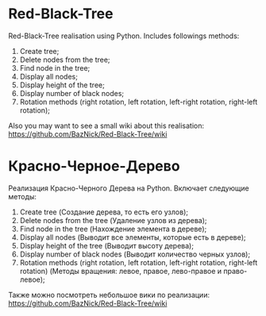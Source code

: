# Red-Black-Tree
Red-Black-Tree realisation using Python. 
Includes followings methods:
1) Create tree;
2) Delete nodes from the tree;
3) Find node in the tree;
4) Display all nodes;
5) Display height of the tree;
6) Display number of black nodes;
7) Rotation methods (right rotation, left rotation, left-right rotation, right-left rotation);

Also you may want to see a small wiki about this realisation: https://github.com/BazNick/Red-Black-Tree/wiki

# Красно-Черное-Дерево
Реализация Красно-Черного Дерева на Python.
Включает следующие методы:
1) Create tree (Создание дерева, то есть его узлов);
2) Delete nodes from the tree (Удаление узлов из дерева);
3) Find node in the tree (Нахождение элемента в дереве);
4) Display all nodes (Выводит все элементы, которые есть в дереве);
5) Display height of the tree (Выводит высоту дерева);
6) Display number of black nodes (Выводит количество черных узлов);
7) Rotation methods (right rotation, left rotation, left-right rotation, right-left rotation) (Методы вращения: левое, правое, лево-правое и право-левое);


Также можно посмотреть небольшое вики по реализации: https://github.com/BazNick/Red-Black-Tree/wiki
